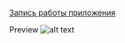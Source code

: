 [Запись работы приложения](../main/Record_test_app_job.mp4)

Preview
![alt text](../main/teat_app1_prew.jpg)

